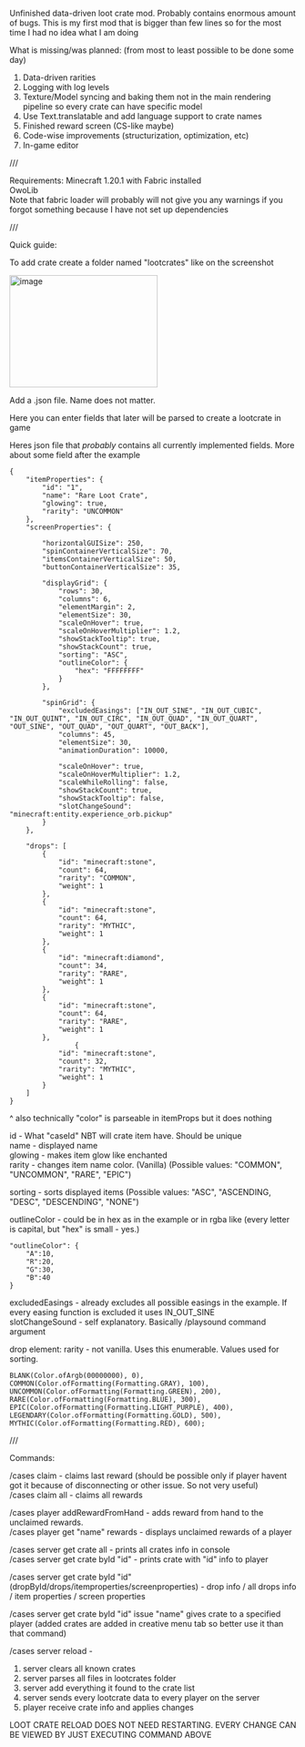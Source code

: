 Unfinished data-driven loot crate mod. Probably contains enormous amount of bugs. This is my first mod that is bigger than few lines so for the most time I had no idea what I am doing

What is missing/was planned: (from most to least possible to be done some day)
1. Data-driven rarities
2. Logging with log levels
3. Texture/Model syncing and baking them not in the main rendering pipeline so every crate can have specific model
4. Use Text.translatable and add language support to crate names
5. Finished reward screen (CS-like maybe)
6. Code-wise improvements (structurization, optimization, etc)
7. In-game editor

///

Requirements: 
Minecraft 1.20.1 with Fabric installed  
OwoLib  
Note that fabric loader will probably will not give you any warnings if you forgot something because I have not set up dependencies  

///

Quick guide: 

To add crate create a folder named "lootcrates" like on the screenshot

<img width="260" height="197" alt="image" src="https://github.com/user-attachments/assets/b355db35-3e1f-4f81-af1a-8d6aad550d68" />

Add a .json file. Name does not matter.

Here you can enter fields that later will be parsed to create a lootcrate in game

Heres json file that _probably_ contains all currently implemented fields. More about some field after the example

```
{
    "itemProperties": {
        "id": "1",
        "name": "Rare Loot Crate",
        "glowing": true,
        "rarity": "UNCOMMON"
    },
    "screenProperties": {
		
        "horizontalGUISize": 250,
        "spinContainerVerticalSize": 70,
        "itemsContainerVerticalSize": 50,
        "buttonContainerVerticalSize": 35,
		
        "displayGrid": {
            "rows": 30,
            "columns": 6,
            "elementMargin": 2,
            "elementSize": 30,
            "scaleOnHover": true,
            "scaleOnHoverMultiplier": 1.2,
            "showStackTooltip": true,
            "showStackCount": true,
            "sorting": "ASC",
            "outlineColor": {
                "hex": "FFFFFFFF"
            } 
        },
				
        "spinGrid": {
			"excludedEasings": ["IN_OUT_SINE", "IN_OUT_CUBIC", "IN_OUT_QUINT", "IN_OUT_CIRC", "IN_OUT_QUAD", "IN_OUT_QUART", "OUT_SINE", "OUT_QUAD", "OUT_QUART", "OUT_BACK"],
            "columns": 45,
            "elementSize": 30,
            "animationDuration": 10000,
			
			"scaleOnHover": true,
			"scaleOnHoverMultiplier": 1.2,
            "scaleWhileRolling": false,
            "showStackCount": true,
            "showStackTooltip": false,
            "slotChangeSound": "minecraft:entity.experience_orb.pickup"
        }
    },
	
    "drops": [
        {
            "id": "minecraft:stone",
            "count": 64,
            "rarity": "COMMON",
            "weight": 1
        },
        {
            "id": "minecraft:stone",
            "count": 64,
            "rarity": "MYTHIC",
            "weight": 1
        },
        {
            "id": "minecraft:diamond",
            "count": 34,
            "rarity": "RARE",
            "weight": 1
        },
        {
            "id": "minecraft:stone",
            "count": 64,
            "rarity": "RARE",
            "weight": 1
        },
		        {
            "id": "minecraft:stone",
            "count": 32,
            "rarity": "MYTHIC",
            "weight": 1
        }
    ]
}
```
^
also technically "color" is parseable in itemProps but it does nothing  

id - What "caseId" NBT will crate item have. Should be unique  
name - displayed name  
glowing - makes item glow like enchanted  
rarity - changes item name color. (Vanilla) (Possible values: "COMMON", "UNCOMMON", "RARE", "EPIC")  

sorting - sorts displayed items (Possible values: "ASC", "ASCENDING, "DESC", "DESCENDING", "NONE")  

outlineColor - could be in hex as in the example or in rgba like (every letter is capital, but "hex" is small - yes.)  
```
"outlineColor": {
    "A":10,
    "R":20,
    "G":30,
    "B":40
} 
```
excludedEasings - already excludes all possible easings in the example. If every easing function is excluded it uses IN_OUT_SINE  
slotChangeSound - self explanatory. Basically /playsound command argument  

drop element:
rarity - not vanilla. Uses this enumerable. Values used for sorting. 
```
BLANK(Color.ofArgb(00000000), 0),
COMMON(Color.ofFormatting(Formatting.GRAY), 100),
UNCOMMON(Color.ofFormatting(Formatting.GREEN), 200),
RARE(Color.ofFormatting(Formatting.BLUE), 300),
EPIC(Color.ofFormatting(Formatting.LIGHT_PURPLE), 400),
LEGENDARY(Color.ofFormatting(Formatting.GOLD), 500),
MYTHIC(Color.ofFormatting(Formatting.RED), 600);
```

///

Commands:

/cases claim - claims last reward (should be possible only if player havent got it because of disconnecting or other issue. So not very useful)  
/cases claim all - claims all rewards  

/cases player addRewardFromHand - adds reward from hand to the unclaimed rewards.  
/cases player get "name" rewards - displays unclaimed rewards of a player  

/cases server get crate all - prints all crates info in console  
/cases server get crate byId "id" - prints crate with "id" info to player  

/cases server get crate byId "id" (dropById/drops/itemproperties/screenproperties) - drop info / all drops info / item properties / screen properties  

/cases server get crate byId "id" issue "name" gives crate to a specified player (added crates are added in creative menu tab so better use it than that command)  

/cases server reload -
1. server clears all known crates  
2. server parses all files in lootcrates folder  
3. server add everything it found to the crate list  
4. server sends every lootcrate data to every player on the server  
5. player receive crate info and applies changes  

LOOT CRATE RELOAD DOES NOT NEED RESTARTING. EVERY CHANGE CAN BE VIEWED BY JUST EXECUTING COMMAND ABOVE

